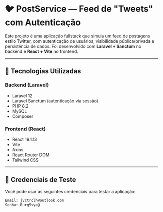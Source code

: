 # 🐦 PostService — Feed de "Tweets" com Autenticação

Este projeto é uma aplicação fullstack que simula um feed de postagens estilo Twitter, com autenticação de usuários, visibilidade pública/privada e persistência de dados. Foi desenvolvido com **Laravel + Sanctum** no backend e **React + Vite** no frontend.

---

## 🚀 Tecnologias Utilizadas

### Backend (Laravel)
- Laravel 12
- Laravel Sanctum (autenticação via sessão)
- PHP 8.2
- MySQL
- Composer

### Frontend (React)
- React 19.1.13
- Vite
- Axios
- React Router DOM
- Tailwind CSS

---

## 🧪 Credenciais de Teste

Você pode usar as seguintes credenciais para testar a aplicação:

```bash
Email: jvctrclh@outlook.com
Senha: Rurg5sye@

